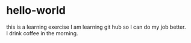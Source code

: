 # hello-world
this is a learning exercise
I am learning git hub so I can do my job better.  
I drink coffee in the morning.
